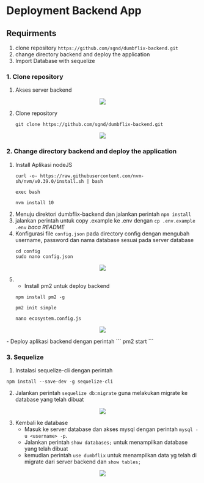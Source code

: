 # Deployment Backend App

## Requirments
1. clone repository `https://github.com/sgnd/dumbflix-backend.git`
2. change directory backend and deploy the application
3. Import Database with sequelize

### 1. Clone repository
1. Akses server backend
<p align="center">
    <img src="https://github.com/rifaicham/dumbways-report/blob/main/BOOTCAMP-DEVOPS/week2/assets/clonerepo1.jpg" />
</p>

2. Clone repository
    ```
    git clone https://github.com/sgnd/dumbflix-backend.git
    ```
<p align="center">
    <img src="https://github.com/rifaicham/dumbways-report/blob/main/BOOTCAMP-DEVOPS/week2/assets/clonerepo2.jpg" />
</p>

### 2. Change directory backend and deploy the application
1. Install Aplikasi nodeJS
    ```
    curl -o- https://raw.githubusercontent.com/nvm-sh/nvm/v0.39.0/install.sh | bash

    exec bash

    nvm install 10
    ```
2. Menuju direktori dumbflix-backend dan jalankan perintah `npm install`
3. jalankan perintah untuk copy .example ke .env dengan `cp .env.example .env` *baca README*
4. Konfigurasi file `config.json` pada directory config dengan mengubah username, password dan nama database sesuai pada server database
    ```
    cd config
    sudo nano config.json
    ```
<p align="center">
    <img src="https://github.com/rifaicham/dumbways-report/blob/main/BOOTCAMP-DEVOPS/week2/assets/dirback4.jpg" />
</p>

5. - Install pm2 untuk deploy backend
    ```
    npm install pm2 -g

    pm2 init simple

    nano ecosystem.config.js
    ```
<p align="center">
    <img src="https://github.com/rifaicham/dumbways-report/blob/main/BOOTCAMP-DEVOPS/week2/assets/deploy2.jpg" />
</p>
    - Deploy aplikasi backend dengan perintah
        ```
        pm2 start
        ```

### 3. Sequelize

1. Instalasi sequelize-cli dengan perintah
```
npm install --save-dev -g sequelize-cli
```
2. Jalankan perintah `sequelize db:migrate` guna melakukan migrate ke database yang telah dibuat
<p align="center">
    <img src="https://github.com/rifaicham/dumbways-report/blob/main/BOOTCAMP-DEVOPS/week2/assets/seq1.jpg" />
</p>

3. Kembali ke database
    - Masuk ke server database dan akses mysql dengan perintah `mysql -u <username> -p`. 
    - Jalankan perintah `show databases;` untuk menampilkan database yang telah dibuat
    - kemudian perintah `use dumbflix` untuk menampilkan data yg telah di migrate dari server backend dan `show tables;`
<p align="center">
    <img src="https://github.com/rifaicham/dumbways-report/blob/main/BOOTCAMP-DEVOPS/week2/assets/seq3.jpg" />
</p>
